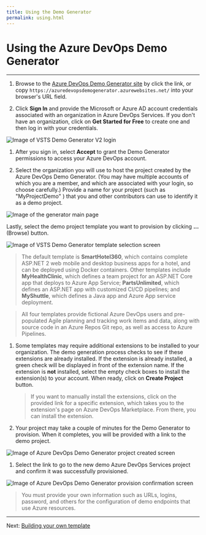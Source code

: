 ```yaml
---
title: Using the Demo Generator
permalink: using.html
---
```


# Using the Azure DevOps Demo Generator
------


1. Browse to the [Azure DevOps Demo Generator site](https://azuredevopsdemogenerator.azurewebsites.net/) by click the link, or copy `https://azuredevopsdemogenerator.azurewebsites.net/` into your browser's URL field.

2. Click **Sign In** and provide the Microsoft or Azure AD account credentials associated with an organization in Azure DevOps Services. If you don't have an organization, click on **Get Started for Free** to create one and then log in with your credentials.

 
![Image of VSTS Demo Generator V2 login](/About-Azure-DevOps-Demo-Generator/images/homepage.png)


1. After you sign in, select **Accept** to grant the Demo Generator permissions to access your Azure DevOps account.


1. Select the organization you will use to host the project created by the Azure DevOps Demo Generator. (You may have multiple accounts of which you are a member, and which are associated with your login, so choose carefully.) Provide a name for your project (such as "MyProjectDemo" ) that you and other contributors can use to identify it as a demo project. 

![Image of the generator main page](/About-Azure-DevOps-Demo-Generator/images/mainpage.png)


Lastly, select the demo project template you want to provision by clicking **...** (Browse) button.

![Image of VSTS Demo Generator template selection screen](/About-Azure-DevOps-Demo-Generator/images/templateselection.png)


   >The default template is **SmartHotel360**, which contains complete ASP.NET 2 web mobile and desktop business apps for a hotel, and can be deployed using Docker containers. Other templates include **MyHealthClinic**, which defines a team project for an ASP.NET Core app that deploys to Azure App Service; **PartsUnlimited**, which defines an ASP.NET app with customized CI/CD pipelines; and **MyShuttle**, which defines a Java app and Azure App service deployment.

   >All four templates provide fictional Azure DevOps users and pre-populated Agile planning and tracking work items and data, along with source code in an Azure Repos Git repo, as well as access to Azure Pipelines.

1. Some templates may require additional extensions to be installed to your organization. The demo generation process checks to see if these extensions are already installed. If the extension is already installed, a green check will be displayed in front of the extension name. If the extension is **not** installed, select the empty check boxes to install the extension(s) to your account. When ready, click on **Create Project** button.

    > If you want to manually install the extensions,  click on the provided link for a specific extension, which takes you to the extension's page on Azure DevOps Marketplace. From there, you can install the extension.

2. Your project may take a couple of minutes for the Demo Generator to provision. When it completes, you will be provided with a link to the demo project.


![Image of Azure DevOps Demo Generator project created screen](_img/projectcreated.png)

1. Select the link to go to the new demo Azure DevOps Services project and confirm it was successfully provisioned.


![Image of Azure DevOps Demo Generator provision confirmation screen](_img/projecthomepage.png)


> You must provide your own information such as URLs, logins, password, and others for the configuration of demo endpoints that use Azure resources. 

-------------




Next: [Building your own template](/About-Azure-DevOps-Demo-Generator/Build-your-own-template)